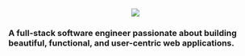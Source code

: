 <h1 align="center">
    <img src="https://readme-typing-svg.herokuapp.com/?font=Inter&size=48&center=true&vCenter=true&width=500&height=70&color=4493F8&duration=4000&lines=Hi+There!+👋;+I'm+Bruno!;" />
</h1>

### A full-stack software engineer passionate about building beautiful, functional, and user-centric web applications.
